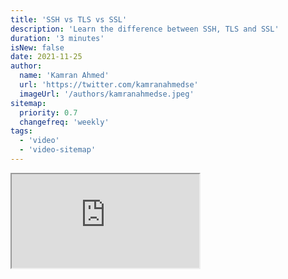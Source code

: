 ```yaml
---
title: 'SSH vs TLS vs SSL'
description: 'Learn the difference between SSH, TLS and SSL'
duration: '3 minutes'
isNew: false
date: 2021-11-25
author:
  name: 'Kamran Ahmed'
  url: 'https://twitter.com/kamranahmedse'
  imageUrl: '/authors/kamranahmedse.jpeg'
sitemap:
  priority: 0.7
  changefreq: 'weekly'
tags:
  - 'video'
  - 'video-sitemap'
---
```


<iframe class="w-full aspect-video mb-5" src="https://www.youtube.com/embed/k3rFFLmQCuY" title="SSH vs TLS vs SSL"></iframe>
